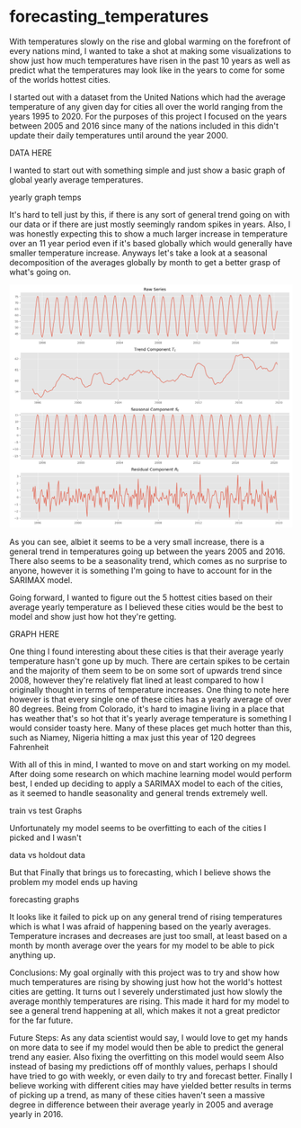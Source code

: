 # forecasting_temperatures


 With temperatures slowly on the rise and global warming on the forefront of every nations mind, I wanted to take a shot at making some visualizations to show just how much temperatures have risen in the past 10 years as well as predict what the temperatures may look like in the years to come for some of the worlds hottest cities.

 I started out with a dataset from the United Nations which had the average temperature of any given day for cities all over the world ranging from the years 1995 to 2020. For the purposes of this project I focused on the years between 2005 and 2016 since many of the nations included in this didn't update their daily temperatures until around the year 2000.  

 DATA HERE

 I wanted to start out with something simple and just show a basic graph of global yearly average temperatures.

 yearly graph temps

 It's hard to tell just by this, if there is any sort of general trend going on with our data or if there are just mostly seemingly random spikes in years. Also, I was honestly expecting this to show a much larger increase in temperature over an 11 year period even if it's based globally which would generally have smaller temperature increase. Anyways let's take a look at a seasonal decomposition of the averages globally by month to get a better grasp of what's going on.
 
 
![image](images/Figure_1.png) 

 As you can see, albiet it seems to be a very small increase, there is a general trend in temperatures going up between the years 2005 and 2016. There also seems to be a seasonality trend, which comes as no surprise to anyone, however it is something I'm going to have to account for in the SARIMAX model.

 Going forward, I wanted to figure out the 5 hottest cities based on their average yearly temperature as I believed these cities would be the best to model and show just how hot they're getting.
 
 GRAPH HERE
 
 One thing I found interesting about these cities is that their average yearly temperature hasn't gone up by much. There are certain spikes to be certain and the majority of them seem to be on some sort of upwards trend since 2008, however they're relatively flat lined at least compared to how I originally thought in terms of temperature increases. One thing to note here however is that every single one of these cities has a yearly average of over 80 degrees. Being from Colorado, it's hard to imagine living in a place that has weather that's so hot that it's yearly average temperature is something I would consider toasty here. Many of these places get much hotter than this, such as Niamey, Nigeria hitting a max just this year of 120 degrees Fahrenheit

 With all of this in mind, I wanted to move on and start working on my model. After doing some research on which machine learning model would perform best, I ended up deciding to apply a SARIMAX model to each of the cities, as it seemed to handle seasonality and general trends extremely well.

 train vs test Graphs

 Unfortunately my model seems to be overfitting to each of the cities I picked and I wasn't 

 data vs holdout data

 But that Finally that brings us to forecasting, which I believe shows the problem my model ends up having

 forecasting graphs

 It looks like it failed to pick up on any general trend of rising temperatures which is what I was afraid of happening based on the yearly averages. Temperature incrases and decreases are just too small, at least based on a month by month average over the years for my model to be able to pick anything up.
 
 Conclusions:
 My goal orginally with this project was to try and show how much temperatures are rising by showing just how hot the world's hottest cities are getting. It turns out I severely understimated just how slowly the average monthly temperatures are rising. This made it hard for my model to see a general trend happening at all, which makes it not a great predictor for the far future.

 Future Steps:
 As any data scientist would say, I would love to get my hands on more data to see if my model would then be able to predict the general trend any easier. Also fixing the overfitting on this model would seem Also instead of basing my predictions off of monthly values, perhaps I should have tried to go with weekly, or even daily to try and forecast better. Finally I believe working with different cities may have yielded better results in terms of picking up a trend, as many of these cities haven't seen a massive degree in difference between their average yearly in 2005 and average yearly in 2016.